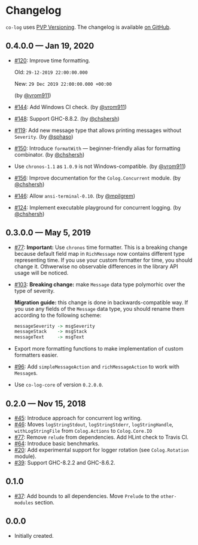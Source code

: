 # Changelog

`co-log` uses [PVP Versioning][1].
The changelog is available [on GitHub][2].

## 0.4.0.0 — Jan 19, 2020

* [#120](https://github.com/kowainik/co-log/issues/120):
  Improve time formatting.

  Old: `29-12-2019 22:00:00.000`

  New: `29 Dec 2019 22:00:00.000 +00:00`

  (by [@vrom911](https://github.com/vrom911))
* [#144](https://github.com/kowainik/co-log/issues/144):
  Add Windows CI check.
  (by [@vrom911](https://github.com/vrom911))
* [#148](https://github.com/kowainik/co-log/issues/148):
  Support GHC-8.8.2.
  (by [@chshersh](https://github.com/chshersh))
* [#119](https://github.com/kowainik/co-log/issues/119):
  Add new message type that allows printing messages without
  `Severity`.
  (by [@sphaso](https://github.com/sphaso))
* [#150](https://github.com/kowainik/co-log/issues/150):
  Introduce `formatWith` — beginner-friendly alias for formatting combinator.
  (by [@chshersh](https://github.com/chshersh))
* Use `chronos-1.1` as `1.0.9` is not Windows-compatible.
  (by [@vrom911](https://github.com/vrom911))
* [#156](https://github.com/kowainik/co-log/issues/156):
  Improve documentation for the `Colog.Concurrent` module.
  (by [@chshersh](https://github.com/chshersh))
* [#146](https://github.com/kowainik/co-log/issues/146):
  Allow `ansi-terminal-0.10`.
  (by [@mpilgrem](https://github.com/mpilgrem))
* [#124](https://github.com/kowainik/co-log/issues/124):
  Implement executable playground for concurrent logging.
  (by [@chshersh](https://github.com/chshersh))

## 0.3.0.0 — May 5, 2019

* [#77](https://github.com/kowainik/co-log/issues/77):
  **Important:** Use `chronos` time formatter. This is a breaking change because
  default field map in `RichMessage` now contains different type representing
  time. If you use your custom formatter for time, you should change it.
  Othwerwise no observable differences in the library API usage will be noticed.
* [#103](https://github.com/kowainik/co-log/issues/103):
  **Breaking change:** make `Message` data type polymorhic over the type of severity.

  **Migration guide:** this change is done in backwards-compatible way. If you
  use any fields of the `Message` data type, you should rename them according to
  the following scheme:
  ```haskell
  messageSeverity -> msgSeverity
  messageStack    -> msgStack
  messageText     -> msgText
  ```
* Export more formatting functions to make implementation of custom formatters easier.
* [#96](https://github.com/kowainik/co-log/issues/96):
  Add `simpleMessageAction` and `richMessageAction` to work with `Message`s.
* Use `co-log-core` of version `0.2.0.0`.

## 0.2.0 — Nov 15, 2018

* [#45](https://github.com/kowainik/co-log/issues/45):
  Introduce approach for concurrent log writing.
* [#46](https://github.com/kowainik/co-log/issues/46):
  Moves `logStringStdout`, `logStringStderr`, `logStringHandle`,
  `withLogStringFile` from `Colog.Actions` to `Colog.Core.IO`
* [#77](https://github.com/kowainik/co-log/issues/77):
  Remove `relude` from dependencies.
  Add HLint check to Travis CI.
* [#64](https://github.com/kowainik/co-log/issues/64):
  Introduce basic benchmarks.
* [#20](https://github.com/kowainik/co-log/issues/20):
  Add experimental support for logger rotation (see `Colog.Rotation` module).
* [#39](https://github.com/kowainik/co-log/issues/39):
  Support GHC-8.2.2 and GHC-8.6.2.

## 0.1.0

* [#37](https://github.com/kowainik/co-log/issues/37):
  Add bounds to all dependencies. Move `Prelude` to the
  `other-modules` section.

## 0.0.0

* Initially created.

[1]: https://pvp.haskell.org
[2]: https://github.com/kowainik/co-log/releases
